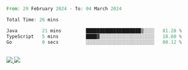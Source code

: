 
<!--START_SECTION:waka-->

```rust
From: 29 February 2024 - To: 04 March 2024

Total Time: 26 mins

Java         21 mins         ████████████████████▒░░░░   81.28 %
TypeScript   5 mins          ████▓░░░░░░░░░░░░░░░░░░░░   18.60 %
Go           0 secs          ░░░░░░░░░░░░░░░░░░░░░░░░░   00.12 %
```

<!--END_SECTION:waka-->

<div style="display: inline_block"><br>
  <a style="border-radius:10px;" href="https://www.linkedin.com/in/yan-fernandes-55a81a201/" target="_blank"><img src="https://img.shields.io/badge/LinkedIn-0077B5?style=for-the-badge&logo=linkedin&logoColor=white" target="_blank"</a> 
  <a style="border-radius:10px;" href = "mailto:yanfernandes404@gmail.com"><img src="https://img.shields.io/badge/-Gmail-%23333?style=for-the-badge&logo=gmail&logoColor=white" target="_blank"></a>
</div>
